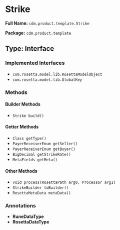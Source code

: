 # Strike

**Full Name:** `cdm.product.template.Strike`

**Package:** `cdm.product.template`

## Type: Interface

### Implemented Interfaces

- `com.rosetta.model.lib.RosettaModelObject`
- `com.rosetta.model.lib.GlobalKey`

### Methods

#### Builder Methods

- `Strike build()`

#### Getter Methods

- `Class getType()`
- `PayerReceiverEnum getSeller()`
- `PayerReceiverEnum getBuyer()`
- `BigDecimal getStrikeRate()`
- `MetaFields getMeta()`

#### Other Methods

- `void process(RosettaPath arg0, Processor arg1)`
- `StrikeBuilder toBuilder()`
- `RosettaMetaData metaData()`

### Annotations

- **RuneDataType**
- **RosettaDataType**

